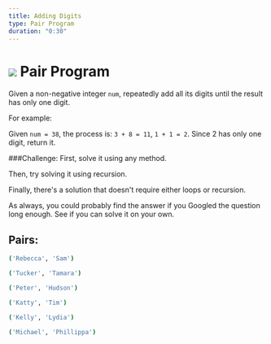 ```yaml
---
title: Adding Digits
type: Pair Program
duration: "0:30"
---
```



# ![](https://ga-dash.s3.amazonaws.com/production/assets/logo-9f88ae6c9c3871690e33280fcf557f33.png) Pair Program

Given a non-negative integer ```num```, repeatedly add all its digits until the result has only one digit.

For example:

Given ```num = 38```, the process is: ```3 + 8 = 11```, ```1 + 1 = 2```. Since 2 has only one digit, return it.

###Challenge:
First, solve it using any method.

Then, try solving it using recursion.

Finally, there's a solution that doesn't require either loops or recursion.

As always, you could probably find the answer if you Googled the question long enough. See if you can solve it on your own.

## Pairs:
```bash
('Rebecca', 'Sam')

('Tucker', 'Tamara')

('Peter', 'Hudson')

('Katty', 'Tim')

('Kelly', 'Lydia')

('Michael', 'Phillippa')
```
